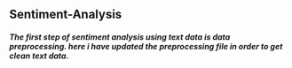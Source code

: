 ## Sentiment-Analysis

<h5> The first step of sentiment analysis using text data is data preprocessing. here i have updated the preprocessing file in order to get clean text data. </h5>
